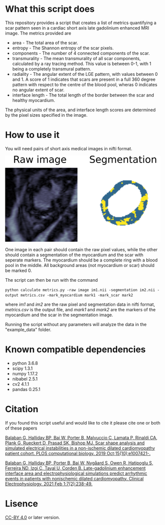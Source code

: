 # What this script does
This repository provides a script that creates a list of metrics quantifying a scar pattern
seen in a cardiac short axis late gadolinium enhanced MRI image. The metrics provided are

* area - The total area of the scar.
* entropy - The Shannon entropy of the scar pixels.
* components - The number of 4 connected components of the scar.
* transmurality - The mean transmurality of all scar components, calculated by a ray tracing method.
                  This value is between 0-1, with 1 being a completely transmural pattern.
* radiality - The angular extent of the LGE pattern, with values between 0 and 1. A score of 1 indicates
              that scars are present in a full 360 degree pattern with respect to the centre of the blood pool,
              wheras 0 indicates no angular extent of scar.
* interface length - The total length of the border between the scar and healthy myocardium.

The physical units of the area, and interface length scores are determined by the pixel sizes specified in the image.

# How to use it
You will need pairs of short axis medical images in nifti format.


![Example images](/example_data/example_images.png)

One image in each pair should contain
the raw pixel values, while the other should contain a segmentation of the myocardium and the 
scar with seperate markers. The myocardium should be a complete ring with a blood pool in the middle. All background areas (not myocardium or scar) should be marked 0.

The script can then be run with the command

`python calculate metrics.py -raw image im1.nii -segmentation im2.nii -output metrics.csv -mark_myocardium mark1 -mark_scar mark2`

where *im1* and *im2* are the raw pixel and segmentation data in nifti format, *metrics.csv* is the output file, and *mark1* and *mark2* are the markers of the myocardium and the scar in the segmentation image. 

Running the script without any parameters will analyze the data in the "example_data" folder.

# Known compatible dependencies

* python 3.6.8
* scipy 1.3.1
* numpy 1.17.2
* nibabel 2.5.1
* cv2 4.1.1
* pandas 0.25.1

# Citation
If you found this script useful and would like to cite it please cite one or both of these papers

[Balaban G, Halliday BP, Bai W, Porter B, Malvuccio C, Lamata P, Rinaldi CA, Plank G, Rueckert D, Prasad SK, Bishop MJ. Scar shape analysis and simulated electrical instabilities in a non-ischemic dilated cardiomyopathy patient cohort. PLOS computational biology. 2019 Oct;15(10):e1007421-.](https://journals.plos.org/ploscompbiol/article?id=10.1371/journal.pcbi.1007421)


[Balaban G, Halliday BP, Porter B, Bai W, Nygåard S, Owen R, Hatipoglu S, Ferreira ND, Izgi C, Tayal U, Corden B. Late-gadolinium enhancement interface area and electrophysiological simulations predict arrhythmic events in patients with nonischemic dilated cardiomyopathy. Clinical Electrophysiology. 2021 Feb 1;7(2):238-49.](https://www.jacc.org/doi/abs/10.1016/j.jacep.2020.08.036)

# Lisence 
[CC-BY 4.0](https://creativecommons.org/licenses/) or later version.